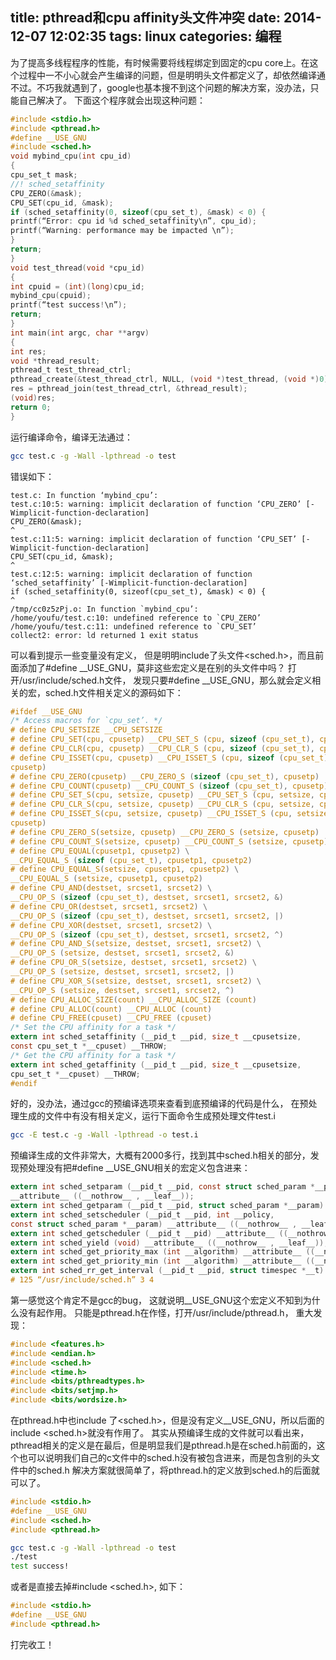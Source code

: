 title: pthread和cpu affinity头文件冲突
date: 2014-12-07 12:02:35
tags: linux
categories: 编程
---
为了提高多线程程序的性能，有时候需要将线程绑定到固定的cpu core上。在这个过程中一不小心就会产生编译的问题，但是明明头文件都定义了，却依然编译通不过。不巧我就遇到了，google也基本搜不到这个问题的解决方案，没办法，只能自己解决了。
下面这个程序就会出现这种问题：
<!--more-->
``` c
#include <stdio.h>
#include <pthread.h>
#define __USE_GNU
#include <sched.h>
void mybind_cpu(int cpu_id)
{
cpu_set_t mask;
//! sched_setaffinity
CPU_ZERO(&mask);
CPU_SET(cpu_id, &mask);
if (sched_setaffinity(0, sizeof(cpu_set_t), &mask) < 0) {
printf(“Error: cpu id %d sched_setaffinity\n”, cpu_id);
printf(“Warning: performance may be impacted \n”);
}
return;
}
void test_thread(void *cpu_id)
{
int cpuid = (int)(long)cpu_id;
mybind_cpu(cpuid);
printf(“test success!\n”);
return;
}
int main(int argc, char **argv)
{
int res;
void *thread_result;
pthread_t test_thread_ctrl;
pthread_create(&test_thread_ctrl, NULL, (void *)test_thread, (void *)0);
res = pthread_join(test_thread_ctrl, &thread_result);
(void)res;
return 0;
}
```
运行编译命令，编译无法通过：
```bash
gcc test.c -g -Wall -lpthread -o test
```
错误如下：
```
test.c: In function ‘mybind_cpu’:
test.c:10:5: warning: implicit declaration of function ‘CPU_ZERO’ [-Wimplicit-function-declaration]
CPU_ZERO(&mask);
^
test.c:11:5: warning: implicit declaration of function ‘CPU_SET’ [-Wimplicit-function-declaration]
CPU_SET(cpu_id, &mask);
^
test.c:12:5: warning: implicit declaration of function ‘sched_setaffinity’ [-Wimplicit-function-declaration]
if (sched_setaffinity(0, sizeof(cpu_set_t), &mask) < 0) {
^
/tmp/cc0z5zPj.o: In function `mybind_cpu’:
/home/youfu/test.c:10: undefined reference to `CPU_ZERO’
/home/youfu/test.c:11: undefined reference to `CPU_SET’
collect2: error: ld returned 1 exit status
```
可以看到提示一些变量没有定义， 但是明明include了头文件<sched.h>，而且前面添加了#define __USE_GNU，莫非这些宏定义是在别的头文件中吗？
打开/usr/include/sched.h文件， 发现只要#define __USE_GNU，那么就会定义相关的宏，sched.h文件相关定义的源码如下：
``` c
#ifdef __USE_GNU
/* Access macros for `cpu_set’. */
# define CPU_SETSIZE __CPU_SETSIZE
# define CPU_SET(cpu, cpusetp) __CPU_SET_S (cpu, sizeof (cpu_set_t), cpusetp)
# define CPU_CLR(cpu, cpusetp) __CPU_CLR_S (cpu, sizeof (cpu_set_t), cpusetp)
# define CPU_ISSET(cpu, cpusetp) __CPU_ISSET_S (cpu, sizeof (cpu_set_t), \
cpusetp)
# define CPU_ZERO(cpusetp) __CPU_ZERO_S (sizeof (cpu_set_t), cpusetp)
# define CPU_COUNT(cpusetp) __CPU_COUNT_S (sizeof (cpu_set_t), cpusetp)
# define CPU_SET_S(cpu, setsize, cpusetp) __CPU_SET_S (cpu, setsize, cpusetp)
# define CPU_CLR_S(cpu, setsize, cpusetp) __CPU_CLR_S (cpu, setsize, cpusetp)
# define CPU_ISSET_S(cpu, setsize, cpusetp) __CPU_ISSET_S (cpu, setsize, \
cpusetp)
# define CPU_ZERO_S(setsize, cpusetp) __CPU_ZERO_S (setsize, cpusetp)
# define CPU_COUNT_S(setsize, cpusetp) __CPU_COUNT_S (setsize, cpusetp)
# define CPU_EQUAL(cpusetp1, cpusetp2) \
__CPU_EQUAL_S (sizeof (cpu_set_t), cpusetp1, cpusetp2)
# define CPU_EQUAL_S(setsize, cpusetp1, cpusetp2) \
__CPU_EQUAL_S (setsize, cpusetp1, cpusetp2)
# define CPU_AND(destset, srcset1, srcset2) \
__CPU_OP_S (sizeof (cpu_set_t), destset, srcset1, srcset2, &)
# define CPU_OR(destset, srcset1, srcset2) \
__CPU_OP_S (sizeof (cpu_set_t), destset, srcset1, srcset2, |)
# define CPU_XOR(destset, srcset1, srcset2) \
__CPU_OP_S (sizeof (cpu_set_t), destset, srcset1, srcset2, ^)
# define CPU_AND_S(setsize, destset, srcset1, srcset2) \
__CPU_OP_S (setsize, destset, srcset1, srcset2, &)
# define CPU_OR_S(setsize, destset, srcset1, srcset2) \
__CPU_OP_S (setsize, destset, srcset1, srcset2, |)
# define CPU_XOR_S(setsize, destset, srcset1, srcset2) \
__CPU_OP_S (setsize, destset, srcset1, srcset2, ^)
# define CPU_ALLOC_SIZE(count) __CPU_ALLOC_SIZE (count)
# define CPU_ALLOC(count) __CPU_ALLOC (count)
# define CPU_FREE(cpuset) __CPU_FREE (cpuset)
/* Set the CPU affinity for a task */
extern int sched_setaffinity (__pid_t __pid, size_t __cpusetsize,
const cpu_set_t *__cpuset) __THROW;
/* Get the CPU affinity for a task */
extern int sched_getaffinity (__pid_t __pid, size_t __cpusetsize,
cpu_set_t *__cpuset) __THROW;
#endif
```
好的，没办法，通过gcc的预编译选项来查看到底预编译的代码是什么， 在预处理生成的文件中有没有相关定义，运行下面命令生成预处理文件test.i
``` bash
gcc -E test.c -g -Wall -lpthread -o test.i
```
预编译生成的文件非常大，大概有2000多行，找到其中sched.h相关的部分，发现预处理没有把#define __USE_GNU相关的宏定义包含进来：
``` c
extern int sched_setparam (__pid_t __pid, const struct sched_param *__param)
__attribute__ ((__nothrow__ , __leaf__));
extern int sched_getparam (__pid_t __pid, struct sched_param *__param) __attribute__ ((__nothrow__ , __leaf__));
extern int sched_setscheduler (__pid_t __pid, int __policy,
const struct sched_param *__param) __attribute__ ((__nothrow__ , __leaf__));
extern int sched_getscheduler (__pid_t __pid) __attribute__ ((__nothrow__ , __leaf__));
extern int sched_yield (void) __attribute__ ((__nothrow__ , __leaf__));
extern int sched_get_priority_max (int __algorithm) __attribute__ ((__nothrow__ , __leaf__));
extern int sched_get_priority_min (int __algorithm) __attribute__ ((__nothrow__ , __leaf__));
extern int sched_rr_get_interval (__pid_t __pid, struct timespec *__t) __attribute__ ((__nothrow__ , __leaf__));
# 125 “/usr/include/sched.h” 3 4
```
第一感觉这个肯定不是gcc的bug， 这就说明__USE_GNU这个宏定义不知到为什么没有起作用。
只能是pthread.h在作怪，打开/usr/include/pthread.h， 重大发现：
``` c
#include <features.h>
#include <endian.h>
#include <sched.h>
#include <time.h>
#include <bits/pthreadtypes.h>
#include <bits/setjmp.h>
#include <bits/wordsize.h>
```
在pthread.h中也include 了<sched.h>，但是没有定义__USE_GNU，所以后面的include <sched.h>就没有作用了。
其实从预编译生成的文件就可以看出来， pthread相关的定义是在最后，但是明显我们是pthread.h是在sched.h前面的，这个也可以说明我们自己的c文件中的sched.h没有被包含进来，而是包含别的头文件中的sched.h
解决方案就很简单了，将pthread.h的定义放到sched.h的后面就可以了。
``` c
#include <stdio.h>
#define __USE_GNU
#include <sched.h>
#include <pthread.h>
```
``` bash
gcc test.c -g -Wall -lpthread -o test
./test
test success!
```
或者是直接去掉#include <sched.h>, 如下：
``` c
#include <stdio.h>
#define __USE_GNU
#include <pthread.h>
```
打完收工！
